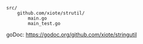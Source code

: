 ```
src/
    github.com/xiote/strutil/
        main.go
        main_test.go
```
goDoc: https://godoc.org/github.com/xiote/stringutil

